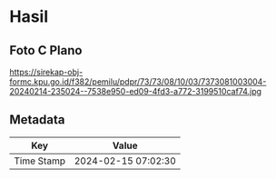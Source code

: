 # Hasil

## Foto C Plano

https://sirekap-obj-formc.kpu.go.id/f382/pemilu/pdpr/73/73/08/10/03/7373081003004-20240214-235024--7538e950-ed09-4fd3-a772-3199510caf74.jpg


## Metadata

| Key        | Value               |
| ---------- | ------------------- |
| Time Stamp | 2024-02-15 07:02:30 |



